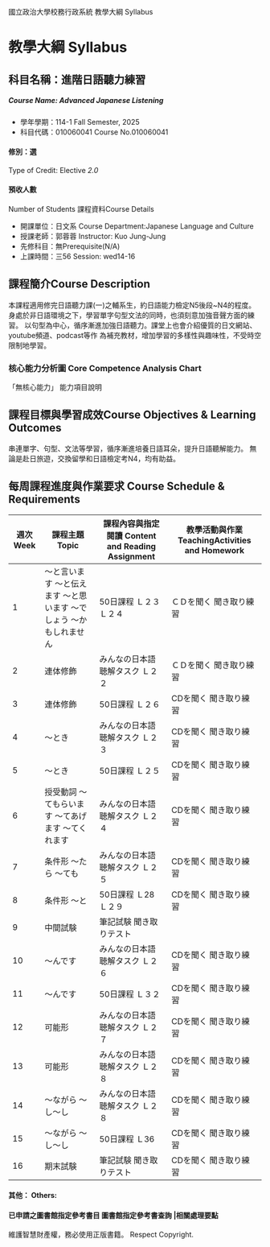 國立政治大學校務行政系統 教學大綱 Syllabus
# 教學大綱 Syllabus
##  科目名稱：進階日語聽力練習
#####  Course Name: Advanced Japanese Listening
  * 學年學期：114-1 Fall Semester, 2025 
  * 科目代碼：010060041 Course No.010060041
#### 修別：選
Type of Credit: Elective 
_2.0_
#### 預收人數
Number of Students
課程資料Course Details
  * 開課單位：日文系 Course Department:Japanese Language and Culture 
  * 授課老師：郭蓉蓉 Instructor: Kuo Jung-Jung 
  * 先修科目：無Prerequisite(N/A)
  * 上課時間：三56 Session: wed14-16
##  課程簡介Course Description
本課程適用修完日語聽力課(一)之輔系生，約日語能力檢定N5後段~N4的程度。
身處於非日語環境之下，學習單字句型文法的同時，也須刻意加強音聲方面的練習。
以句型為中心，循序漸進加強日語聽力。課堂上也會介紹優質的日文網站、youtube頻道、podcast等作
為補充教材，增加學習的多樣性與趣味性，不受時空限制地學習。
###  核心能力分析圖 Core Competence Analysis Chart
「無核心能力」 
能力項目說明
##  課程目標與學習成效Course Objectives & Learning Outcomes 
串連單字、句型、文法等學習，循序漸進培養日語耳朵，提升日語聽解能力。
無論是赴日旅遊，交換留學和日語檢定考N4，均有助益。
##  每周課程進度與作業要求 Course Schedule & Requirements
週次 Week |  課程主題 Topic |  課程內容與指定閱讀 Content and Reading Assignment |  教學活動與作業 TeachingActivities and Homework  
---|---|---|---  
1 |  ～と言います ～と伝えます ～と思います ～でしょう ～かもしれません |  50日課程 Ｌ２３ Ｌ２４ |  ＣＤを聞く 聞き取り練習  
2 |  連体修飾 |  みんなの日本語 聴解タスク Ｌ２２ |  ＣＤを聞く 聞き取り練習  
3 |  連体修飾 |  50日課程 Ｌ２６ |  CDを聞く 聞き取り練習  
4 | ～とき | みんなの日本語 聴解タスク Ｌ２３ |  CDを聞く 聞き取り練習  
5 |  ～とき |  50日課程 Ｌ２５ |  CDを聞く 聞き取り練習  
6 |  授受動詞 ～てもらいます ～てあげます ～てくれます |  みんなの日本語 聴解タスク Ｌ２４ |  CDを聞く 聞き取り練習  
7 |  条件形 ～たら  ～ても |  みんなの日本語 聴解タスク Ｌ２５ |  CDを聞く 聞き取り練習  
8 |  条件形 ～と |  50日課程 Ｌ28 Ｌ２９ |  CDを聞く 聞き取り練習  
9 | 中間試験 |  筆記試験 聞き取りテスト |   
10 |  ～んです | みんなの日本語 聴解タスク Ｌ２６ |  CDを聞く 聞き取り練習  
11 | ～んです | 50日課程 Ｌ３２ |  CDを聞く 聞き取り練習  
12 | 可能形 | みんなの日本語 聴解タスク Ｌ２７ |  CDを聞く 聞き取り練習  
13 | 可能形 |  みんなの日本語 聴解タスク Ｌ２８ |  CDを聞く 聞き取り練習  
14 |  ～ながら ～し～し |  みんなの日本語 聴解タスク Ｌ２８ |  CDを聞く 聞き取り練習  
15 |  ～ながら ～し～し |  50日課程 Ｌ36 |  CDを聞く 聞き取り練習  
16 | 期末試験 |  筆記試験 聞き取りテスト |  CDを聞く 聞き取り練習  
####  其他： Others:
####  已申請之圖書館指定參考書目  圖書館指定參考書查詢 |相關處理要點
維護智慧財產權，務必使用正版書籍。 Respect Copyright.